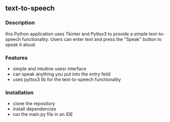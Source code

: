 ## text-to-speech


### Description
  this Python application uses Tkinter and Pyttsx3 to provide a simple text-to-speech functionality. 
  Users can enter text and press the "Speak" button to speak it aloud.


### Features
   - simple and intuitive usesr interface
   - can speak anything you put into the entry feild
   - uses pyttsx3 lib for the text-to-speech functionality


### Installation
   - clone the repository
   - install dependencies
   - run the main.py file in an IDE



